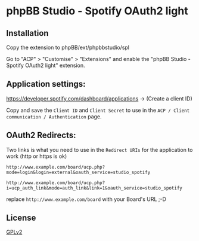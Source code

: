 # phpBB Studio - Spotify OAuth2 light

## Installation

Copy the extension to phpBB/ext/phpbbstudio/spl

Go to "ACP" > "Customise" > "Extensions" and enable the "phpBB Studio - Spotify OAuth2 light" extension.

## Application settings:

https://developer.spotify.com/dashboard/applications -> (Create a client ID)

Copy and save the `Client ID` and `Client Secret` to use in the `ACP / Client communication / Authentication` page.

## OAuth2 Redirects:

Two links is what you need to use in the `Redirect URIs` for the application to work (http or https is ok)

`http://www.example.com/board/ucp.php?mode=login&login=external&oauth_service=studio_spotify`

`http://www.example.com/board/ucp.php?i=ucp_auth_link&mode=auth_link&link=1&oauth_service=studio_spotify`

replace `http://www.example.com/board` with your Board's URL ;-D

## License

[GPLv2](license.txt)
